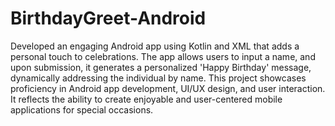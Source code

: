 # BirthdayGreet-Android
Developed an engaging Android app using Kotlin and XML that adds a personal touch to celebrations. The app allows users to input a name, and upon submission, it generates a personalized 'Happy Birthday' message, dynamically addressing the individual by name. This project showcases proficiency in Android app development, UI/UX design, and user interaction. It reflects the ability to create enjoyable and user-centered mobile applications for special occasions.
